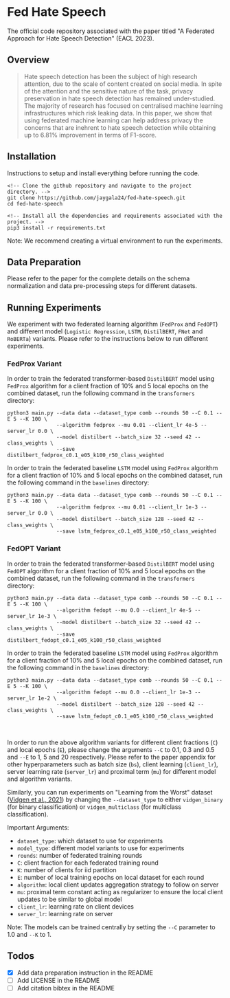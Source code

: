 # Fed Hate Speech

The official code repository associated with the paper titled "A Federated Approach for Hate Speech Detection" (EACL 2023).

## Overview

> Hate speech detection has been the subject of high research attention, due to the scale of content created on social media. In spite of the attention and the sensitive nature of the task, privacy preservation in hate speech detection has remained under-studied. The majority of research has focused on centralised machine learning infrastructures which risk leaking data. In this paper, we show that using federated machine learning can help address privacy the concerns that are inehrent to hate speech detection while obtaining up to 6.81% improvement in terms of F1-score.

## Installation

Instructions to setup and install everything before running the code.

```
<!-- Clone the github repository and navigate to the project directory. -->
git clone https://github.com/jaygala24/fed-hate-speech.git
cd fed-hate-speech

<!-- Install all the dependencies and requirements associated with the project. -->
pip3 install -r requirements.txt
```

Note: We recommend creating a virtual environment to run the experiments.


## Data Preparation

Please refer to the paper for the complete details on the schema normalization and data pre-processing steps for different datasets.


## Running Experiments

We experiment with two federated learning algorithm (`FedProx` and `FedOPT`) and different model (`Logistic Regression`, `LSTM`, `DistilBERT`, `FNet` and `RoBERTa`) variants. Please refer to the instructions below to run different experiments.

### FedProx Variant

In order to train the federated transformer-based `DistilBERT` model using `FedProx` algorithm for a client fraction of 10% and 5 local epochs on the combined dataset, run the following command in the `transformers` directory:

```
python3 main.py --data data --dataset_type comb --rounds 50 --C 0.1 --E 5 --K 100 \
                --algorithm fedprox --mu 0.01 --client_lr 4e-5 --server_lr 0.0 \
                --model distilbert --batch_size 32 --seed 42 --class_weights \
                --save distilbert_fedprox_c0.1_e05_k100_r50_class_weighted
```

In order to train the federated baseline `LSTM` model using `FedProx` algorithm for a client fraction of 10% and 5 local epochs on the combined dataset, run the following command in the `baselines` directory:

```
python3 main.py --data data --dataset_type comb --rounds 50 --C 0.1 --E 5 --K 100 \
                --algorithm fedprox --mu 0.01 --client_lr 1e-3 --server_lr 0.0 \
                --model distilbert --batch_size 128 --seed 42 --class_weights \
                --save lstm_fedprox_c0.1_e05_k100_r50_class_weighted
```

### FedOPT Variant 

In order to train the federated transformer-based `DistilBERT` model using `FedOPT` algorithm for a client fraction of 10% and 5 local epochs on the combined dataset, run the following command in the `transformers` directory:

```
python3 main.py --data data --dataset_type comb --rounds 50 --C 0.1 --E 5 --K 100 \
                --algorithm fedopt --mu 0.0 --client_lr 4e-5 --server_lr 1e-3 \
                --model distilbert --batch_size 32 --seed 42 --class_weights \
                --save distilbert_fedopt_c0.1_e05_k100_r50_class_weighted
```

In order to train the federated baseline `LSTM` model using `FedProx` algorithm for a client fraction of 10% and 5 local epochs on the combined dataset, run the following command in the `baselines` directory:

```
python3 main.py --data data --dataset_type comb --rounds 50 --C 0.1 --E 5 --K 100 \
                --algorithm fedopt --mu 0.0 --client_lr 1e-3 --server_lr 1e-2 \
                --model distilbert --batch_size 128 --seed 42 --class_weights \
                --save lstm_fedopt_c0.1_e05_k100_r50_class_weighted
```

<br>

In order to run the above algorithm variants for different client fractions (`C`) and local epochs (`E`), please change the arguments `--C` to 0.1, 0.3 and 0.5 and `--E` to 1, 5 and 20 respectively. Please refer to the paper appendix for other hyperparameters such as batch size (`bs`), client learning (`client_lr`), server learning rate (`server_lr`) and proximal term (`mu`) for different model and algorithm variants.

Similarly, you can run experiments on "Learning from the Worst" dataset ([Vidgen et al., 2021](https://aclanthology.org/2021.acl-long.132)) by changing the `--dataset_type` to either `vidgen_binary` (for binary classification) or `vidgen_multiclass` (for multiclass classification).

Important Arguments:
- `dataset_type`: which dataset to use for experiments
- `model_type`: different model variants to use for experiments
- `rounds`: number of federated training rounds
- `C`: client fraction for each federated training round
- `K`: number of clients for iid partition
- `E`: number of local training epochs on local dataset for each round
- `algorithm`: local client updates aggregation strategy to follow on server
- `mu`: proximal term constant acting as regularizer to ensure the local client updates to be similar to global model
- `client_lr`: learning rate on client devices
- `server_lr`: learning rate on server

Note: The models can be trained centrally by setting the `--C` parameter to 1.0 and `--K` to 1.


## Todos

- [x] Add data preparation instruction in the README
- [ ] Add LICENSE in the README
- [ ] Add citation bibtex in the README
